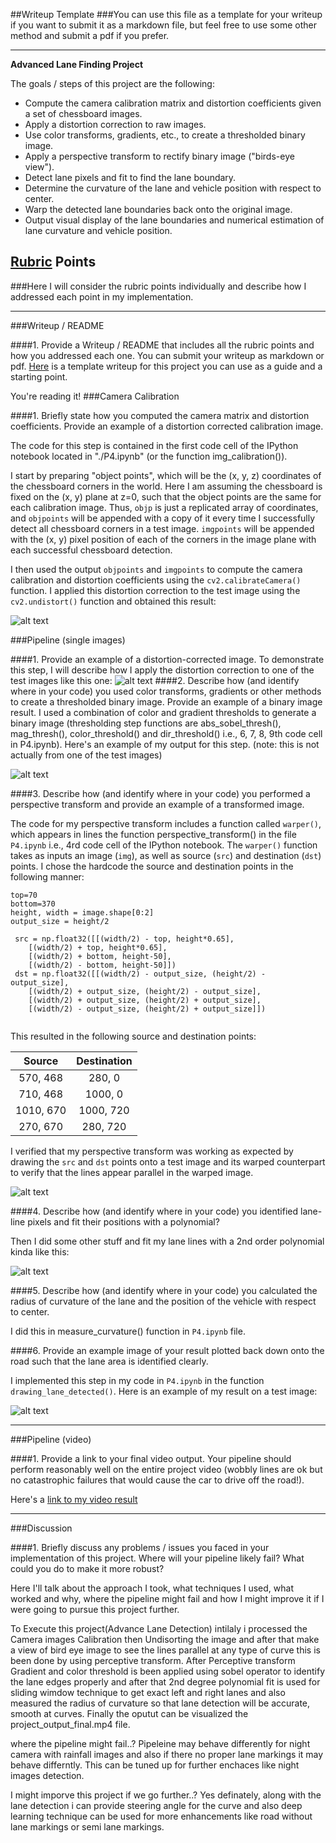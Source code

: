 ##Writeup Template
###You can use this file as a template for your writeup if you want to submit it as a markdown file, but feel free to use some other method and submit a pdf if you prefer.

---

**Advanced Lane Finding Project**

The goals / steps of this project are the following:

* Compute the camera calibration matrix and distortion coefficients given a set of chessboard images.
* Apply a distortion correction to raw images.
* Use color transforms, gradients, etc., to create a thresholded binary image.
* Apply a perspective transform to rectify binary image ("birds-eye view").
* Detect lane pixels and fit to find the lane boundary.
* Determine the curvature of the lane and vehicle position with respect to center.
* Warp the detected lane boundaries back onto the original image.
* Output visual display of the lane boundaries and numerical estimation of lane curvature and vehicle position.

[//]: # (Image References)

[image1]: ./output_images/undistorted_image.png "Undistorted"
[image2]: ./output_images/Undistored_lanes.jpg "Road Transformed"
[image3]: ./test_images/s_bin5.jpg "Binary Example"
[image4]: ./output_images/bird_view_lanes.jpg "Warp Example"
[image5]: ./output_images/color_fit_lines.jpg "Fit Visual"
[image6]: ./output_images/Finaloutput.jpg "Output"
[video1]: ./project_output_final.mp4 "Video"

## [Rubric](https://review.udacity.com/#!/rubrics/571/view) Points
###Here I will consider the rubric points individually and describe how I addressed each point in my implementation.  

---
###Writeup / README

####1. Provide a Writeup / README that includes all the rubric points and how you addressed each one.  You can submit your writeup as markdown or pdf.  [Here](https://github.com/udacity/CarND-Advanced-Lane-Lines/blob/master/writeup_template.md) is a template writeup for this project you can use as a guide and a starting point.  

You're reading it!
###Camera Calibration

####1. Briefly state how you computed the camera matrix and distortion coefficients. Provide an example of a distortion corrected calibration image.

The code for this step is contained in the first code cell of the IPython notebook located in "./P4.ipynb" (or the function img_calibration()). 

I start by preparing "object points", which will be the (x, y, z) coordinates of the chessboard corners in the world. Here I am assuming the chessboard is fixed on the (x, y) plane at z=0, such that the object points are the same for each calibration image.  Thus, `objp` is just a replicated array of coordinates, and `objpoints` will be appended with a copy of it every time I successfully detect all chessboard corners in a test image.  `imgpoints` will be appended with the (x, y) pixel position of each of the corners in the image plane with each successful chessboard detection. 

I then used the output `objpoints` and `imgpoints` to compute the camera calibration and distortion coefficients using the `cv2.calibrateCamera()` function.  I applied this distortion correction to the test image using the `cv2.undistort()` function and obtained this result: 

![alt text][image1]

###Pipeline (single images)

####1. Provide an example of a distortion-corrected image.
To demonstrate this step, I will describe how I apply the distortion correction to one of the test images like this one:
![alt text][image2]
####2. Describe how (and identify where in your code) you used color transforms, gradients or other methods to create a thresholded binary image.  Provide an example of a binary image result.
I used a combination of color and gradient thresholds to generate a binary image (thresholding step functions are abs_sobel_thresh(), mag_thresh(), color_threshold() and dir_threshold() i.e., 6, 7, 8, 9th code cell in P4.ipynb).  Here's an example of my output for this step.  (note: this is not actually from one of the test images)

![alt text][image3]

####3. Describe how (and identify where in your code) you performed a perspective transform and provide an example of a transformed image.

The code for my perspective transform includes a function called `warper()`, which appears in lines the function perspective_transform() in the file `P4.ipynb`  i.e., 4rd code cell of the IPython notebook.  The `warper()` function takes as inputs an image (`img`), as well as source (`src`) and destination (`dst`) points.  I chose the hardcode the source and destination points in the following manner:

```
top=70
bottom=370
height, width = image.shape[0:2]
output_size = height/2

 src = np.float32([[(width/2) - top, height*0.65], 
	[(width/2) + top, height*0.65], 
	[(width/2) + bottom, height-50], 
	[(width/2) - bottom, height-50]])
 dst = np.float32([[(width/2) - output_size, (height/2) - output_size], 
	[(width/2) + output_size, (height/2) - output_size], 
	[(width/2) + output_size, (height/2) + output_size], 
	[(width/2) - output_size, (height/2) + output_size]])
    

```
This resulted in the following source and destination points:


| Source        | Destination   | 
|:-------------:|:-------------:| 
| 570, 468      | 280, 0        | 
| 710, 468      | 1000, 0       |
| 1010, 670     | 1000, 720     |
| 270, 670      | 280, 720      |


I verified that my perspective transform was working as expected by drawing the `src` and `dst` points onto a test image and its warped counterpart to verify that the lines appear parallel in the warped image.

![alt text][image4]

####4. Describe how (and identify where in your code) you identified lane-line pixels and fit their positions with a polynomial?

Then I did some other stuff and fit my lane lines with a 2nd order polynomial kinda like this:

![alt text][image5]

####5. Describe how (and identify where in your code) you calculated the radius of curvature of the lane and the position of the vehicle with respect to center.

I did this in measure_curvature() function in `P4.ipynb` file.

####6. Provide an example image of your result plotted back down onto the road such that the lane area is identified clearly.

I implemented this step in my code in `P4.ipynb` in the function `drawing_lane_detected()`.  Here is an example of my result on a test image:

![alt text][image6]

---

###Pipeline (video)

####1. Provide a link to your final video output.  Your pipeline should perform reasonably well on the entire project video (wobbly lines are ok but no catastrophic failures that would cause the car to drive off the road!).

Here's a [link to my video result](./project_video.mp4)

---

###Discussion

####1. Briefly discuss any problems / issues you faced in your implementation of this project.  Where will your pipeline likely fail?  What could you do to make it more robust?

Here I'll talk about the approach I took, what techniques I used, what worked and why, where the pipeline might fail and how I might improve it if I were going to pursue this project further. 

To Execute this project(Advance Lane Detection) intilaly i processed the Camera images Calibration then Undisorting the image and after that make a view of bird eye image to see the lines parallel at any type of curve this is been done by using perceptive transform. After Perceptive transform Gradient and color threshold is been applied using sobel operator to identify the lane edges properly and after that 2nd degree polynomial fit is used for sliding wimdow technique to get exact left and right lanes and also measured the radius of curvature so that lane detection will be accurate, smooth at curves.
Finally the oputut can be visualized the project_output_final.mp4 file.

where the pipeline might fail..?
Pipeleine may behave differently for night camera with rainfall images and also if there no proper lane markings it may behave differntly. This can be tuned up for further enchaces like night images detection.

I might imporve this project if we go further..?
Yes definately, along with the lane detection i can provide steering angle for the curve and also deep learning technique can be used for more enhancements like road without lane markings or semi lane markings. 

